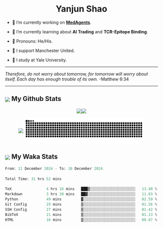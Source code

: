 

<h1 align="center">Yanjun Shao</h1>

- 🐒 I’m currently working on **[MedAgents](https://github.com/gersteinlab/MedAgents)**.

- 🦧 I’m currently learning about **AI Trading** and **TCR-Epitope Binding**.

- 🦍 Pronouns: He/His.

- 👹 I support Manchester United.

- 🐶 I study at Yale University.

---

<i> Therefore, do not worry about tomorrow, for tomorrow will worry about itself. Each day has enough trouble of its own. </i> -Matthew 6:34

---

<h2><img src="https://emojis.slackmojis.com/emojis/images/1579216111/7550/pikachu_wave.gif?1579216111" align="center" width="28" /> My Github Stats</h2>

<p align="center"><img align="center" src = "https://github-readme-stats.vercel.app/api?username=super-dainiu&show_icons=true&count_private=true&theme=tokyonight&hide=issues&line_height=30" width="400px"><img align="center" src = "https://github-readme-streak-stats.herokuapp.com/?user=super-dainiu&theme=tokyonight" width="400px"></p>

<p align="center"><img align="center" width="400px" src="https://github-readme-stats.vercel.app/api/top-langs/?username=super-dainiu&layout=compact&theme=tokyonight&hide=html,tex,jupyter%20notebook"><img align="center" width="400px" src="https://github.com/super-dainiu/super-dainiu/blob/output/github-contribution-grid-snake.svg"></p>

<h2><img src="https://emojis.slackmojis.com/emojis/images/1579216111/7550/pikachu_wave.gif?1579216111" align="center" width="28" /> My Waka Stats</h2>

<!--START_SECTION:waka-->

```python
From: 11 December 2024 - To: 18 December 2024

Total Time: 31 hrs 52 mins

TeX                4 hrs 16 mins   ███▒░░░░░░░░░░░░░░░░░░░░░   13.40 %
Markdown           3 hrs 30 mins   ██▓░░░░░░░░░░░░░░░░░░░░░░   11.03 %
Python             49 mins         ▓░░░░░░░░░░░░░░░░░░░░░░░░   02.59 %
Git Config         29 mins         ▒░░░░░░░░░░░░░░░░░░░░░░░░   01.56 %
SSH Config         27 mins         ▒░░░░░░░░░░░░░░░░░░░░░░░░   01.42 %
BibTeX             21 mins         ▒░░░░░░░░░░░░░░░░░░░░░░░░   01.13 %
HTML               16 mins         ▒░░░░░░░░░░░░░░░░░░░░░░░░   00.87 %
```

<!--END_SECTION:waka-->
